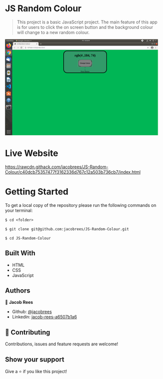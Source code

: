 # JS Random Colour

>This project is a basic JavaScript project. The main feature of this app is for users to click the on screen button and the background colour will change to a new random colour. 

![](screenshot/screenshot.png)

# Live Website

https://rawcdn.githack.com/jacobrees/JS-Random-Colour/c40dcb75357477f3162336d767c12a503b736cb7/index.html

# Getting Started

To get a local copy of the repository please run the following commands on your terminal:

```
$ cd <folder>
```

```
$ git clone git@github.com:jacobrees/JS-Random-Colour.git
```


```
$ cd JS-Random-Colour
```

## Built With

- HTML
- CSS
- JavaScript

## Authors

👤 **Jacob Rees**

- Github: [@jacobrees](https://github.com/jacobrees)
- Linkedin: [jacob-rees-a6507b1a6](https://www.linkedin.com/in/jacob-rees-a6507b1a6/)


## 🤝 Contributing

Contributions, issues and feature requests are welcome!

## Show your support

Give a ⭐️ if you like this project!
